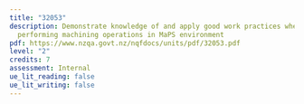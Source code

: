 ```yaml
---
title: "32053"
description: Demonstrate knowledge of and apply good work practices when
  performing machining operations in MaPS environment
pdf: https://www.nzqa.govt.nz/nqfdocs/units/pdf/32053.pdf
level: "2"
credits: 7
assessment: Internal
ue_lit_reading: false
ue_lit_writing: false
---
```

